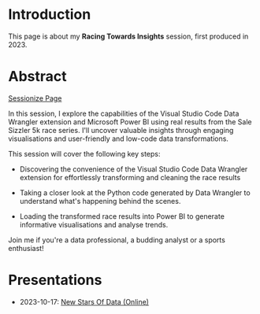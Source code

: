 # Introduction

This page is about my **Racing Towards Insights** session, first produced in 2023.


# Abstract

[Sessionize Page](https://sessionize.com/s/damienjones/racing-towards-insights-analysing-the-sale-sizzler/74895)

In this session, I explore the capabilities of the Visual Studio Code Data Wrangler extension and Microsoft Power BI using real results from the Sale Sizzler 5k race series. I'll uncover valuable insights through engaging visualisations and user-friendly and low-code data transformations.

This session will cover the following key steps:

- Discovering the convenience of the Visual Studio Code Data Wrangler extension for effortlessly transforming and cleaning the race results

- Taking a closer look at the Python code generated by Data Wrangler to understand what's happening behind the scenes.

- Loading the transformed race results into Power BI to generate informative visualisations and analyse trends.

Join me if you're a data professional, a budding analyst or a sports enthusiast!


# Presentations

- 2023-10-17: [New Stars Of Data (Online)](https://www.newstarsofdata.com/6th-edition/)